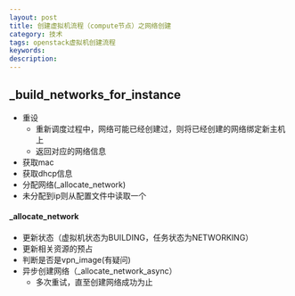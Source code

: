 ```yaml
---
layout: post
title: 创建虚拟机流程（compute节点）之网络创建
category: 技术
tags: openstack虚拟机创建流程
keywords: 
description: 
---
```


## _build_networks_for_instance ##

- 重设
	- 重新调度过程中，网络可能已经创建过，则将已经创建的网络绑定新主机上
	- 返回对应的网络信息
- 获取mac
- 获取dhcp信息
- 分配网络(_allocate_network)
- 未分配到ip则从配置文件中读取一个


#### _allocate_network ####

- 更新状态（虚拟机状态为BUILDING，任务状态为NETWORKING）
- 更新相关资源的预占
- 判断是否是vpn_image(有疑问)
- 异步创建网络（_allocate_network_async）
	- 多次重试，直至创建网络成功为止